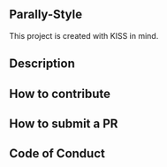## Parally-Style

This project is created with KISS in mind.

## Description

## How to contribute

## How to submit a PR

## Code of Conduct
